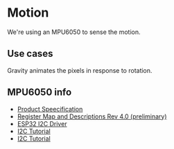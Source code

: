 # Motion
We're using an MPU6050 to sense the motion.

## Use cases
Gravity animates the pixels in response to rotation.

## MPU6050 info

- [Product Speecification](https://invensense.tdk.com/wp-content/uploads/2015/02/MPU-6000-Datasheet1.pdf)
- [Register Map and Descriptions Rev 4.0 (preliminary)](https://cdn.sparkfun.com/datasheets/Sensors/Accelerometers/RM-MPU-6000A.pdf)
- [ESP32 I2C Driver](https://docs.espressif.com/projects/esp-idf/en/latest/esp32/api-reference/peripherals/i2c.html)
- [I2C Tutorial]()
- [I2C Tutorial](https://www.robot-electronics.co.uk/i2c-tutorial)
